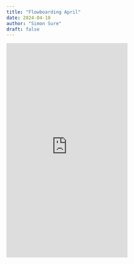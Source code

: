 ```yaml
---
title: "Flowboarding April"
date: 2024-04-18
author: "Simon Sure"
draft: false
---
```


<iframe width="315" height="560"
src="https://www.youtube.com/embed/TOFLeg6MWCI?si=uucFn36hdN7IpuX1
title="YouTube video player"
frameborder="0"
allow="accelerometer; autoplay; clipboard-write; encrypted-media; gyroscope; picture-in-picture; web-share"
allowfullscreen></iframe>
